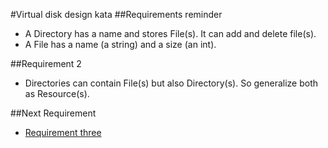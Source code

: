 #Virtual disk design kata
##Requirements reminder
* A Directory has a name and stores File(s). It can add and delete file(s).
* A File has a name (a string) and a size (an int).

##Requirement 2
* Directories can contain File(s) but also Directory(s). So generalize both as Resource(s).

##Next Requirement
* [Requirement three](../requirement-3/README.md)
